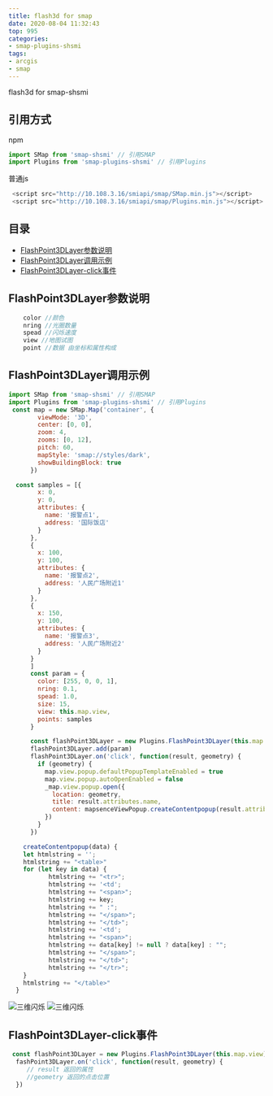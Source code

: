 ```yaml
---
title: flash3d for smap
date: 2020-08-04 11:32:43
top: 995
categories:
- smap-plugins-shsmi
tags:
- arcgis
- smap
---
```

flash3d for smap-shsmi


## 引用方式
npm
```js
import SMap from 'smap-shsmi' // 引用SMAP
import Plugins from 'smap-plugins-shsmi' // 引用Plugins
```
普通js
```js
 <script src="http://10.108.3.16/smiapi/smap/SMap.min.js"></script>
 <script src="http://10.108.3.16/smiapi/smap/Plugins.min.js"></script>
```


## 目录
- [FlashPoint3DLayer参数说明](#FlashPoint3DLayer参数说明)
- [FlashPoint3DLayer调用示例](#FlashPoint3DLayer调用示例)
- [FlashPoint3DLayer-click事件](#FlashPoint3DLayer-click事件)

## FlashPoint3DLayer参数说明
```js
    color //颜色
    nring //光圈数量
    spead //闪烁速度
    view //地图试图
    point //数据 由坐标和属性构成
```
## FlashPoint3DLayer调用示例
```js
import SMap from 'smap-shsmi' // 引用SMAP
import Plugins from 'smap-plugins-shsmi' // 引用Plugins
 const map = new SMap.Map('container', {
        viewMode: '3D',
        center: [0, 0],
        zoom: 4,
        zooms: [0, 12],
        pitch: 60,
        mapStyle: 'smap://styles/dark',
        showBuildingBlock: true
      })
```
```js
  const samples = [{
        x: 0,
        y: 0,
        attributes: {
          name: '报警点1',
          address: '国际饭店'
        }
      },
      {
        x: 100,
        y: 100,
        attributes: {
          name: '报警点2',
          address: '人民广场附近1'
        }
      },
      {
        x: 150,
        y: 100,
        attributes: {
          name: '报警点3',
          address: '人民广场附近2'
        }
      }
      ]
      const param = {
        color: [255, 0, 0, 1],
        nring: 0.1,
        spead: 1.0,
        size: 15,
        view: this.map.view,
        points: samples
      }

      const flashPoint3DLayer = new Plugins.FlashPoint3DLayer(this.map.view)
      flashPoint3DLayer.add(param)
      flashPoint3DLayer.on('click', function(result, geometry) {
        if (geometry) {
          map.view.popup.defaultPopupTemplateEnabled = true
          map.view.popup.autoOpenEnabled = false
          _map.view.popup.open({
            location: geometry,
            title: result.attributes.name,
            content: mapsenceViewPopup.createContentpopup(result.attributes)
          })
        }
      })

    createContentpopup(data) {
    let htmlstring = '';
    htmlstring += "<table>"
    for (let key in data) {
           htmlstring += "<tr>";
           htmlstring += '<td';
           htmlstring += "<span>";
           htmlstring += key;
           htmlstring += " :";
           htmlstring += "</span>";
           htmlstring += "</td>";
           htmlstring += '<td';
           htmlstring += "<span>";
           htmlstring += data[key] != null ? data[key] : "";
           htmlstring += "</span>";
           htmlstring += "</td>";
           htmlstring += "</tr>";
    }
    htmlstring += "</table>"
  }
```
![三维闪烁](https://gitee.com/thiswildidea/images/blob/master/smiapi/ts/4x/3d/flash3d/falsh3d.gif)
![三维闪烁](https://gitee.com/thiswildidea/images/blob/master/smiapi/ts/4x/3d/flash3d/falsh3d-newsymbol.gif)
## FlashPoint3DLayer-click事件
```js
 const flashPoint3DLayer = new Plugins.FlashPoint3DLayer(this.map.view)
  fashPoint3DLayer.on('click', function(result, geometry) {
     // result 返回的属性
     //geometry 返回的点击位置
  })
```

